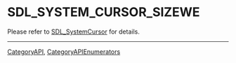 # SDL_SYSTEM_CURSOR_SIZEWE

Please refer to [SDL_SystemCursor](SDL_SystemCursor) for details.

----
[CategoryAPI](CategoryAPI), [CategoryAPIEnumerators](CategoryAPIEnumerators)

